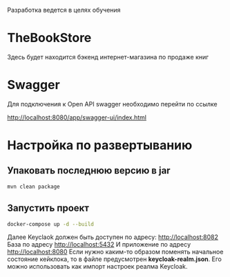 Разработка ведется в целях обучения

# TheBookStore
Здесь будет находится бэкенд интернет-магазина по продаже книг 

# Swagger
Для подключения к Open API swagger необходимо перейти по ссылке

<http://localhost:8080/app/swagger-ui/index.html>

# Настройка по развертыванию 

## Упаковать последнюю версию в jar
```sh 
mvn clean package
```
## Запустить проект
```sh
docker-compose up -d --build
```
Далее Keyclaok должен быть доступен по адресу:
<http://localhost:8082>
База по адреcу
<http://localhost:5432>
И приложение по адреcу 
<http://localhost:8080>
Если нужно каким-то образом поменять начальное состояние кейклока, то в файле предусмотрен **keycloak-realm.json**. Его можно использовать как импорт настроек реалма Keycloak.
